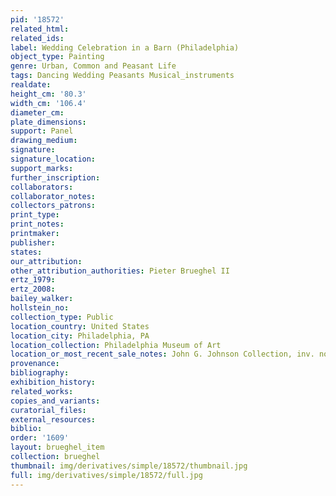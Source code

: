 ```yaml
---
pid: '18572'
related_html: 
related_ids: 
label: Wedding Celebration in a Barn (Philadelphia)
object_type: Painting
genre: Urban, Common and Peasant Life
tags: Dancing Wedding Peasants Musical_instruments
realdate: 
height_cm: '80.3'
width_cm: '106.4'
diameter_cm: 
plate_dimensions: 
support: Panel
drawing_medium: 
signature: 
signature_location: 
support_marks: 
further_inscription: 
collaborators: 
collaborator_notes: 
collectors_patrons: 
print_type: 
print_notes: 
printmaker: 
publisher: 
states: 
our_attribution: 
other_attribution_authorities: Pieter Brueghel II
ertz_1979: 
ertz_2008: 
bailey_walker: 
hollstein_no: 
collection_type: Public
location_country: United States
location_city: Philadelphia, PA
location_collection: Philadelphia Museum of Art
location_or_most_recent_sale_notes: John G. Johnson Collection, inv. no. cat. 420
provenance: 
bibliography: 
exhibition_history: 
related_works: 
copies_and_variants: 
curatorial_files: 
external_resources: 
biblio: 
order: '1609'
layout: brueghel_item
collection: brueghel
thumbnail: img/derivatives/simple/18572/thumbnail.jpg
full: img/derivatives/simple/18572/full.jpg
---
```

